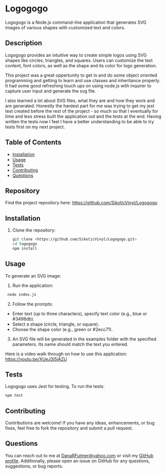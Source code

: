 # Logogogo

Logogogo is a Node.js command-line application that generates SVG images of various shapes with customized text and colors.

## Description
Logogogo provides an intuitive way to create simple logos using SVG shapes like circles, triangles, and squares. Users can customize the text content, font colors, as well as the shape and its color for logo generation.

This project was a great oppertunity to get in and do some object oriented programming and getting to learn and use classes and inheritance properly. It had some good refreshing touch ups on using node.js with inquirer to capture user input and generate the svg file. 

I also learned a lot about SVG files, what they are and how they work and are generated. Honestly the hardest part for me was trying to get my jest test created before the rest of the project - so much so that I eventually for time and less stress built the application out and the tests at the end. Having written the tests now I feel I have a better understanding to be able to try tests first on my next project.


## Table of Contents
- [Installation](#installation)
- [Usage](#usage)
- [Tests](#tests)
- [Contributing](#contributing)
- [Questions](#questions)

## Repository
Find the project repository here: <https://github.com/SikoticVinyl/Logogogo>

## Installation

1. Clone the repository:

   ```bash
   git clone <https://github.com/SikoticVinyl/Logogogo.git>
   cd logogogo
   npm install
   ```

## Usage

To generate an SVG image:

1. Run the application:
  ```bash
   node index.js
   ```

2. Follow the prompts:
 - Enter text (up to three characters), specify text color (e.g., blue or #3498db).
 - Select a shape (circle, triangle, or square).
 - Choose the shape color (e.g., green or #2ecc71).

3. An SVG file will be generated in the examples folder with the specified parameters. Its name should match the text you entered.

Here is a video walk through on how to use this application: <https://youtu.be/XUeJ3j5iAZU>

## Tests
Logogogo uses Jest for testing. To run the tests:

```bash
npm test
```

## Contributing
Contributions are welcome! If you have any ideas, enhancements, or bug fixes, feel free to fork the repository and submit a pull request.

## Questions
You can reach out to me at DanaRFulmer@yahoo.com or visit my [GitHub profile](https://github.com/SikoticVinyl). Additionally, please open an issue on GitHub for any questions, suggestions, or bug reports.